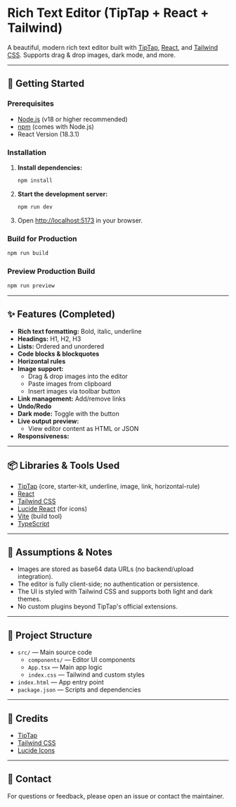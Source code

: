 # Rich Text Editor (TipTap + React + Tailwind)

A beautiful, modern rich text editor built with [TipTap](https://tiptap.dev/), [React](https://react.dev/), and [Tailwind CSS](https://tailwindcss.com/). Supports drag & drop images, dark mode, and more.

---

## 🚀 Getting Started

### Prerequisites

-   [Node.js](https://nodejs.org/) (v18 or higher recommended)
-   [npm](https://www.npmjs.com/) (comes with Node.js)
-   React Version (18.3.1)

### Installation

1. **Install dependencies:**
    ```bash
    npm install
    ```
2. **Start the development server:**
    ```bash
    npm run dev
    ```
3. Open [http://localhost:5173](http://localhost:5173) in your browser.

### Build for Production

```bash
npm run build
```

### Preview Production Build

```bash
npm run preview
```

---

## ✨ Features (Completed)

-   **Rich text formatting:** Bold, italic, underline
-   **Headings:** H1, H2, H3
-   **Lists:** Ordered and unordered
-   **Code blocks & blockquotes**
-   **Horizontal rules**
-   **Image support:**
    -   Drag & drop images into the editor
    -   Paste images from clipboard
    -   Insert images via toolbar button
-   **Link management:** Add/remove links
-   **Undo/Redo**
-   **Dark mode:** Toggle with the button
-   **Live output preview:**
    -   View editor content as HTML or JSON
-   **Responsiveness:**

---

## 📦 Libraries & Tools Used

-   [TipTap](https://tiptap.dev/) (core, starter-kit, underline, image, link, horizontal-rule)
-   [React](https://react.dev/)
-   [Tailwind CSS](https://tailwindcss.com/)
-   [Lucide React](https://lucide.dev/icons/) (for icons)
-   [Vite](https://vitejs.dev/) (build tool)
-   [TypeScript](https://www.typescriptlang.org/)

---

## 📝 Assumptions & Notes

-   Images are stored as base64 data URLs (no backend/upload integration).
-   The editor is fully client-side; no authentication or persistence.
-   The UI is styled with Tailwind CSS and supports both light and dark themes.
-   No custom plugins beyond TipTap's official extensions.

---

## 📂 Project Structure

-   `src/` — Main source code
    -   `components/` — Editor UI components
    -   `App.tsx` — Main app logic
    -   `index.css` — Tailwind and custom styles
-   `index.html` — App entry point
-   `package.json` — Scripts and dependencies

---

## 🙏 Credits

-   [TipTap](https://tiptap.dev/)
-   [Tailwind CSS](https://tailwindcss.com/)
-   [Lucide Icons](https://lucide.dev/)

---

## 📧 Contact

For questions or feedback, please open an issue or contact the maintainer.
